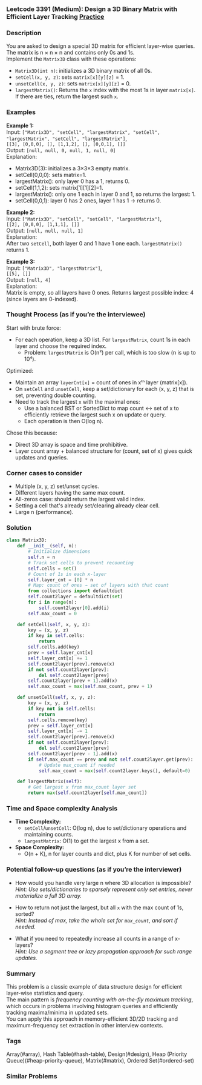 ### Leetcode 3391 (Medium): Design a 3D Binary Matrix with Efficient Layer Tracking [Practice](https://leetcode.com/problems/design-a-3d-binary-matrix-with-efficient-layer-tracking)

### Description  
You are asked to design a special 3D matrix for efficient layer-wise queries. The matrix is n × n × n and contains only 0s and 1s.  
Implement the `Matrix3D` class with these operations:
- `Matrix3D(int n)`: initializes a 3D binary matrix of all 0s.
- `setCell(x, y, z)`: sets `matrix[x][y][z]` = 1.
- `unsetCell(x, y, z)`: sets `matrix[x][y][z]` = 0.
- `largestMatrix()`: Returns the `x` index with the most 1s in layer `matrix[x]`. If there are ties, return the largest such `x`.

### Examples  

**Example 1:**  
Input: `["Matrix3D", "setCell", "largestMatrix", "setCell", "largestMatrix", "setCell", "largestMatrix"]`,  
       `[[3], [0,0,0], [], [1,1,2], [], [0,0,1], []]`  
Output: `[null, null, 0, null, 1, null, 0]`  
Explanation:  
- Matrix3D(3): initializes a 3×3×3 empty matrix.
- setCell(0,0,0): sets matrix=1.
- largestMatrix(): only layer 0 has a 1, returns 0.
- setCell(1,1,2): sets matrix[1][1][2]=1.
- largestMatrix(): only one 1 each in layer 0 and 1, so returns the largest: 1.
- setCell(0,0,1): layer 0 has 2 ones, layer 1 has 1 → returns 0.

**Example 2:**  
Input: `["Matrix3D", "setCell", "setCell", "largestMatrix"]`,  
       `[[2], [0,0,0], [1,1,1], []]`  
Output: `[null, null, null, 1]`  
Explanation:  
After two `setCell`, both layer 0 and 1 have 1 one each. `largestMatrix()` returns 1.

**Example 3:**  
Input: `["Matrix3D", "largestMatrix"]`,  
       `[[5], []]`  
Output: `[null, 4]`  
Explanation:  
Matrix is empty, so all layers have 0 ones. Returns largest possible index: 4 (since layers are 0-indexed).

### Thought Process (as if you’re the interviewee)  
Start with brute force:
- For each operation, keep a 3D list. For `largestMatrix`, count 1s in each layer and choose the required index.
    - Problem: `largestMatrix` is O(n²) per call, which is too slow (n is up to 10⁴).

Optimized:
- Maintain an array `layerCnt[x]` = count of ones in xᵗʰ layer (matrix[x]).
- On `setCell` and `unsetCell`, keep a set/dictionary for each (x, y, z) that is set, preventing double counting.
- Need to track the largest `x` with the maximal ones:
    - Use a balanced BST or SortedDict to map count ↔ set of x to efficiently retrieve the largest such x on update or query.
    - Each operation is then O(log n).

Chose this because:
- Direct 3D array is space and time prohibitive.
- Layer count array + balanced structure for (count, set of x) gives quick updates and queries.

### Corner cases to consider  
- Multiple (x, y, z) set/unset cycles.
- Different layers having the same max count.
- All-zeros case: should return the largest valid index.
- Setting a cell that's already set/clearing already clear cell.
- Large n (performance).

### Solution

```python
class Matrix3D:
    def __init__(self, n):
        # Initialize dimensions
        self.n = n
        # Track set cells to prevent recounting
        self.cells = set()
        # Count of 1s in each x-layer
        self.layer_cnt = [0] * n
        # Map: count of ones → set of layers with that count
        from collections import defaultdict
        self.count2layer = defaultdict(set)
        for i in range(n):
            self.count2layer[0].add(i)
        self.max_count = 0

    def setCell(self, x, y, z):
        key = (x, y, z)
        if key in self.cells:
            return
        self.cells.add(key)
        prev = self.layer_cnt[x]
        self.layer_cnt[x] += 1
        self.count2layer[prev].remove(x)
        if not self.count2layer[prev]:
            del self.count2layer[prev]
        self.count2layer[prev + 1].add(x)
        self.max_count = max(self.max_count, prev + 1)

    def unsetCell(self, x, y, z):
        key = (x, y, z)
        if key not in self.cells:
            return
        self.cells.remove(key)
        prev = self.layer_cnt[x]
        self.layer_cnt[x] -= 1
        self.count2layer[prev].remove(x)
        if not self.count2layer[prev]:
            del self.count2layer[prev]
        self.count2layer[prev - 1].add(x)
        if self.max_count == prev and not self.count2layer.get(prev):
            # Update max_count if needed
            self.max_count = max(self.count2layer.keys(), default=0)

    def largestMatrix(self):
        # Get largest x from max_count layer set
        return max(self.count2layer[self.max_count])
```

### Time and Space complexity Analysis  

- **Time Complexity:**
    - `setCell`/`unsetCell`: O(log n), due to set/dictionary operations and maintaining counts.
    - `largestMatrix`: O(1) to get the largest x from a set.
- **Space Complexity:**
    - O(n + K), n for layer counts and dict, plus K for number of set cells.

### Potential follow-up questions (as if you’re the interviewer)  

- How would you handle very large n where 3D allocation is impossible?  
  *Hint: Use sets/dictionaries to sparsely represent only set entries, never materialize a full 3D array.*

- How to return not just the largest, but all `x` with the max count of 1s, sorted?  
  *Hint: Instead of max, take the whole set for `max_count`, and sort if needed.*

- What if you need to repeatedly increase all counts in a range of x-layers?  
  *Hint: Use a segment tree or lazy propagation approach for such range updates.*

### Summary
This problem is a classic example of data structure design for efficient layer-wise statistics and query.  
The main pattern is *frequency counting with on-the-fly maximum tracking*, which occurs in problems involving histogram queries and efficiently tracking maxima/minima in updated sets.  
You can apply this approach in memory-efficient 3D/2D tracking and maximum-frequency set extraction in other interview contexts.

### Tags
Array(#array), Hash Table(#hash-table), Design(#design), Heap (Priority Queue)(#heap-priority-queue), Matrix(#matrix), Ordered Set(#ordered-set)

### Similar Problems
